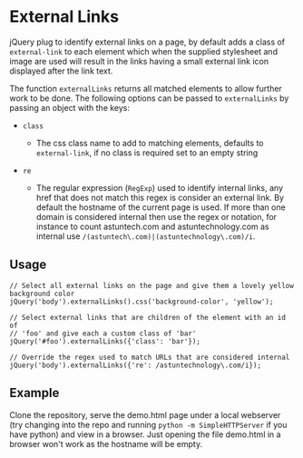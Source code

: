 External Links
==============

jQuery plug to identify external links on a page, by default adds a class of `external-link` to each element which when the supplied stylesheet and image are used will result in the links having a small external link icon displayed after the link text.

The function `externalLinks` returns all matched elements to allow further work to be done. The following options can be passed to `externalLinks` by passing an object with the keys:

* `class`
    * The css class name to add to matching elements, defaults to `external-link`, if no class is required set to an empty string

* `re`
    * The regular expression (`RegExp`) used to identify internal links, any href that does not match this regex is consider an external link. By default the hostname of the current page is used. If more than one domain is considered internal then use the regex or notation, for instance to count  astuntech.com and astuntechnology.com as internal use `/(astuntech\.com)|(astuntechnology\.com)/i`.

Usage
-----

    // Select all external links on the page and give them a lovely yellow background color
    jQuery('body').externalLinks().css('background-color', 'yellow');

    // Select external links that are children of the element with an id of
    // 'foo' and give each a custom class of 'bar'
    jQuery('#foo').externalLinks({'class': 'bar'});

    // Override the regex used to match URLs that are considered internal
    jQuery('body').externalLinks({'re': /astuntechnology\.com/i});

Example
-------

Clone the repository, serve the demo.html page under a local webserver (try changing into the repo and running `python -m SimpleHTTPServer` if you have python) and view in a browser. Just opening the file demo.html in a browser won't work as the hostname will be empty.
